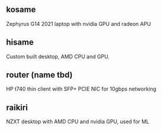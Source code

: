 ## kosame

Zephyrus G14 2021 laptop with nvidia GPU and radeon APU

## hisame

Custom built desktop, AMD CPU and GPU.

## router (name tbd)

HP t740 thin client with SFP+ PCIE NIC for 10gbps networking

## raikiri

NZXT desktop with AMD CPU and nvidia GPU, used for ML
